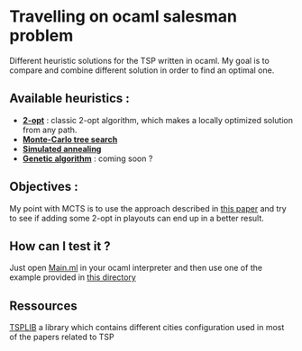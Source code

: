 # Travelling on ocaml salesman problem
Different heuristic solutions for the TSP written in ocaml.
My goal is to compare and combine different solution in order to find an optimal one.
## Available heuristics : 
- [**2-opt**](https://en.wikipedia.org/wiki/2-opt) : classic 2-opt algorithm, which makes a locally optimized solution from any path.
- [**Monte-Carlo tree search**](https://en.wikipedia.org/wiki/Monte_Carlo_tree_search) 
-  [**Simulated annealing**](http://rbanchs.com/documents/THFEL_PR15.pdf)
-  [**Genetic algorithm**](https://en.wikipedia.org/wiki/Genetic_algorithm) : coming soon ?
## Objectives :
My point with MCTS is to use the approach described in [this paper](http://sasimi.jp/new/sasimi2016/files/archive/pdf/p352_R4-14.pdf) and try to see if adding some 2-opt in playouts can end up in a better result.
## How can I test it ?
Just open [Main.ml](https://github.com/Butanium/monte-carlo-tree-search-and-TSP/blob/master/modules/Main.ml) in your ocaml interpreter and then use one of the example provided in [this directory](https://github.com/Butanium/monte-carlo-tree-search-and-TSP/blob/master/examples)
## Ressources
[TSPLIB](http://comopt.ifi.uni-heidelberg.de/software/TSPLIB95/tsp/) a library which contains different cities configuration used in most of the papers related to TSP
